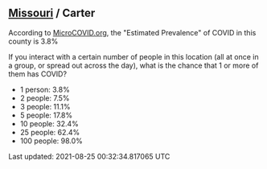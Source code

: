 
## [Missouri](/united-states/missouri) / Carter

According to [MicroCOVID.org](http://microcovid.org),
the "Estimated Prevalence" of COVID in this county is 3.8%

If you interact with a certain number of people in this location
(all at once in a group, or spread out across the day), what is the chance that
1 or more of them has COVID?

- 1 person: 3.8%
- 2 people: 7.5%
- 3 people: 11.1%
- 5 people: 17.8%
- 10 people: 32.4%
- 25 people: 62.4%
- 100 people: 98.0%

Last updated: 2021-08-25 00:32:34.817065 UTC
